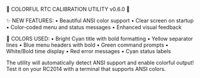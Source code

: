🎨 COLORFUL RTC CALIBRATION UTILITY v0.6.0 🎨

✨ NEW FEATURES:
• Beautiful ANSI color support
• Clear screen on startup
• Color-coded menu and status messages
• Enhanced visual feedback

🎯 COLORS USED:
• Bright Cyan title with bold formatting
• Yellow separator lines
• Blue menu headers with bold
• Green command prompts
• White/Bold time display
• Red error messages
• Cyan status labels

The utility will automatically detect ANSI support and enable colorful output!
Test it on your RC2014 with a terminal that supports ANSI colors.
